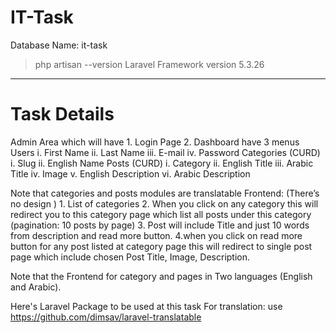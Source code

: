 # IT-Task

Database Name: it-task

>php artisan --version
	Laravel Framework version 5.3.26

*************************************
# Task Details
Admin Area which will have
	1. Login Page
	2. Dashboard have 3 menus
		Users 
			i. First Name
			ii. Last Name
			iii. E-mail
			iv. Password
		Categories (CURD)
			i. Slug
			ii. English Name
		Posts (CURD)
			i. Category
			ii. English Title
			iii. Arabic Title
			iv. Image
			v. English Description
			vi. Arabic Description

Note that categories and posts modules are translatable 
Frontend: (There’s no design )
	1. List of categories
	2. When you click on any category this will redirect you to this category page which list all posts under this category (pagination: 10 posts by page)
	3. Post will include Title and just 10 words from description and read more button.
	4.when you click on read more button for any post listed at category page this will redirect to single post page which include chosen Post Title, Image, Description.

Note that the Frontend for category and pages in Two languages (English and Arabic).

Here's Laravel Package to be used at this task
For translation: use https://github.com/dimsav/laravel-translatable
